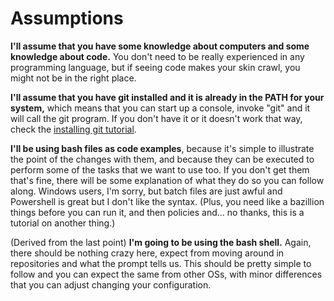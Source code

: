 # Assumptions

**I'll assume that you have some knowledge about computers and some knowledge about code.** You don't need to be really experienced in any programming language, but if seeing code makes your skin crawl, you might not be in the right place.

**I'll assume that you have git installed and it is already in the PATH for your system,** which means that you can start up a console, invoke "git" and it will call the git program. If you don't have it or it doesn't work that way, check the [installing git tutorial](https://git-scm.com/book/en/v2/Getting-Started-Installing-Git).

**I'll be using bash files as code examples**, because it's simple to illustrate the point of the changes with them, and because they can be executed to perform some of the tasks that we want to use too. If you don't get them that's fine, there will be some explanation of what they do so you can follow along. Windows users, I'm sorry, but batch files are just awful and Powershell is great but I don't like the syntax. (Plus, you need like a bazillion things before you can run it, and then policies and... no thanks, this is a tutorial on another thing.)

(Derived from the last point) **I'm going to be using the bash shell.** Again, there should be nothing crazy here, expect from moving around in repositories and what the prompt tells us. This should be pretty simple to follow and you can expect the same from other OSs, with minor differences that you can adjust changing your configuration.
